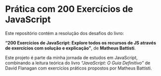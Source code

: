 # Prática com 200 Exercícios de JavaScript

Este repositório contém a resolução dos desafios do livro:

**“200 Exercícios de JavaScript: Explore todos os recursos de JS através de exercícios com solução e explicação”**, de **Matheus Battisti**.

Este projeto é parte da minha jornada de estudos em JavaScript, combinando a leitura teórica do livro _“JavaScript: O Guia Definitivo”_ de David Flanagan com exercícios práticos propostos por Matheus Battisti.
